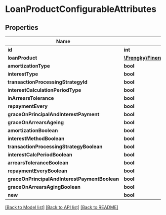 # LoanProductConfigurableAttributes

## Properties
Name | Type | Description | Notes
------------ | ------------- | ------------- | -------------
**id** | **int** |  | [optional] 
**loanProduct** | [**\Frengky\Fineract\Model\LoanProduct**](LoanProduct.md) |  | [optional] 
**amortizationType** | **bool** |  | [optional] 
**interestType** | **bool** |  | [optional] 
**transactionProcessingStrategyId** | **bool** |  | [optional] 
**interestCalculationPeriodType** | **bool** |  | [optional] 
**inArrearsTolerance** | **bool** |  | [optional] 
**repaymentEvery** | **bool** |  | [optional] 
**graceOnPrincipalAndInterestPayment** | **bool** |  | [optional] 
**graceOnArrearsAgeing** | **bool** |  | [optional] 
**amortizationBoolean** | **bool** |  | [optional] 
**interestMethodBoolean** | **bool** |  | [optional] 
**transactionProcessingStrategyBoolean** | **bool** |  | [optional] 
**interestCalcPeriodBoolean** | **bool** |  | [optional] 
**arrearsToleranceBoolean** | **bool** |  | [optional] 
**repaymentEveryBoolean** | **bool** |  | [optional] 
**graceOnPrincipalAndInterestPaymentBoolean** | **bool** |  | [optional] 
**graceOnArrearsAgingBoolean** | **bool** |  | [optional] 
**new** | **bool** |  | [optional] 

[[Back to Model list]](../../README.md#documentation-for-models) [[Back to API list]](../../README.md#documentation-for-api-endpoints) [[Back to README]](../../README.md)

